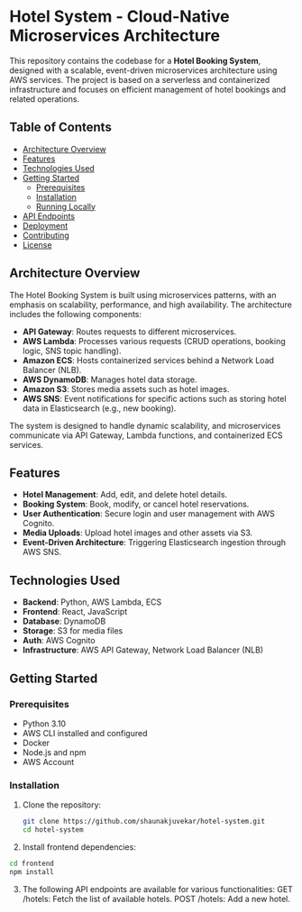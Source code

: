 # Hotel System - Cloud-Native Microservices Architecture

This repository contains the codebase for a **Hotel Booking System**, designed with a scalable, event-driven microservices architecture using AWS services. The project is based on a serverless and containerized infrastructure and focuses on efficient management of hotel bookings and related operations.

## Table of Contents
- [Architecture Overview](#architecture-overview)
- [Features](#features)
- [Technologies Used](#technologies-used)
- [Getting Started](#getting-started)
  - [Prerequisites](#prerequisites)
  - [Installation](#installation)
  - [Running Locally](#running-locally)
- [API Endpoints](#api-endpoints)
- [Deployment](#deployment)
- [Contributing](#contributing)
- [License](#license)

## Architecture Overview
The Hotel Booking System is built using microservices patterns, with an emphasis on scalability, performance, and high availability. The architecture includes the following components:
- **API Gateway**: Routes requests to different microservices.
- **AWS Lambda**: Processes various requests (CRUD operations, booking logic, SNS topic handling).
- **Amazon ECS**: Hosts containerized services behind a Network Load Balancer (NLB).
- **AWS DynamoDB**: Manages hotel data storage.
- **Amazon S3**: Stores media assets such as hotel images.
- **AWS SNS**: Event notifications for specific actions such as storing hotel data in Elasticsearch (e.g., new booking).

The system is designed to handle dynamic scalability, and microservices communicate via API Gateway, Lambda functions, and containerized ECS services.

## Features
- **Hotel Management**: Add, edit, and delete hotel details.
- **Booking System**: Book, modify, or cancel hotel reservations.
- **User Authentication**: Secure login and user management with AWS Cognito.
- **Media Uploads**: Upload hotel images and other assets via S3.
- **Event-Driven Architecture**: Triggering Elasticsearch ingestion through AWS SNS.

## Technologies Used
- **Backend**: Python, AWS Lambda, ECS
- **Frontend**: React, JavaScript
- **Database**: DynamoDB
- **Storage**: S3 for media files
- **Auth**: AWS Cognito
- **Infrastructure**: AWS API Gateway, Network Load Balancer (NLB)

## Getting Started

### Prerequisites
- Python 3.10
- AWS CLI installed and configured
- Docker
- Node.js and npm
- AWS Account

### Installation

1. Clone the repository:
   ```bash
   git clone https://github.com/shaunakjuvekar/hotel-system.git
   cd hotel-system

   
2. Install frontend dependencies: 

```bash
cd frontend
npm install

```
3. The following API endpoints are available for various functionalities:
GET /hotels: Fetch the list of available hotels.
POST /hotels: Add a new hotel. 

